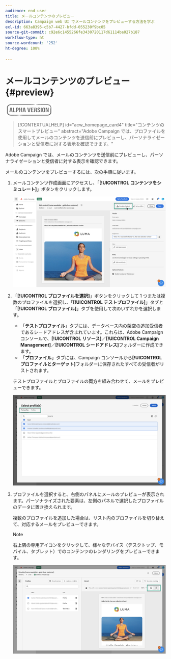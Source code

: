 ```yaml
---
audience: end-user
title: メールコンテンツのプレビュー
description: Campaign web UI でメールコンテンツをプレビューする方法を学ぶ
exl-id: 663a8395-c5b7-4427-bfdd-055230f9bc05
source-git-commit: c92e6c1455266fe3430720117d61114ba027b187
workflow-type: ht
source-wordcount: '252'
ht-degree: 100%

---
```


# メールコンテンツのプレビュー {#preview}

![](../assets/do-not-localize/badge.png)

>[!CONTEXTUALHELP]
>id="acw_homepage_card4"
>title="コンテンツのスマートプレビュー"
>abstract="Adobe Campaign では、プロファイルを使用してメールのコンテンツを送信前にプレビューし、パーソナライゼーションと受信者に対する表示を確認できます。"

Adobe Campaign では、メールのコンテンツを送信前にプレビューし、パーソナライゼーションと受信者に対する表示を確認できます。

メールのコンテンツをプレビューするには、次の手順に従います。

1. メールコンテンツ作成画面にアクセスし、「**[!UICONTROL コンテンツをシミュレート]**」ボタンをクリックします。

   ![](assets/simulate.png)

1. 「**[!UICONTROL プロファイルを選択]**」ボタンをクリックして 1 つまたは複数のプロファイルを選択し、「**[!UICONTROL テストプロファイル]**」タブと「**[!UICONTROL プロファイル]**」タブを使用して次のいずれかを選択します。

   * 「**テストプロファイル**」タブには、データベース内の架空の追加受信者であるシードアドレスが含まれています。これらは、Adobe Campaign コンソールで、**[!UICONTROL リソース]**／**[!UICONTROL Campaign Management]**／**[!UICONTROL シードアドレス]**&#x200B;フォルダーに作成できます。
   * 「**プロファイル**」タブには、Campaign コンソールから&#x200B;**[!UICONTROL プロファイルとターゲット]**&#x200B;フォルダーに保存されたすべての受信者がリストされます。

   テストプロファイルとプロファイルの両方を組み合わせて、メールをプレビューできます。

   ![](assets/preview-profile.png)

1. プロファイルを選択すると、右側のパネルにメールのプレビューが表示されます。パーソナライズされた要素は、左側のパネルで選択したプロファイルのデータに置き換えられます。

   複数のプロファイルを追加した場合は、リスト内のプロファイルを切り替えて、対応するメールをプレビューできます。

   >[!NOTE]
   >
   >右上隅の専用アイコンをクリックして、様々なデバイス（デスクトップ、モバイル、タブレット）でのコンテンツのレンダリングをプレビューできます。

   ![](assets/preview.png)


